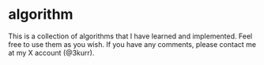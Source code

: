# algorithm  
This is a collection of algorithms that I have learned and implemented. Feel free to use them as you wish. If you have any comments, please contact me at my X account (@3kurr).  
